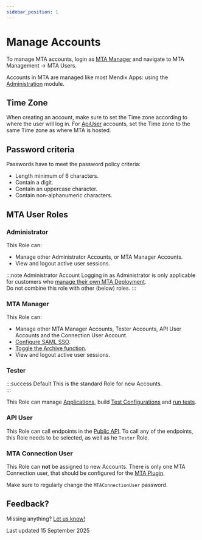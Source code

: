 ```yaml
---
sidebar_position: 1
---
```


# Manage Accounts

To manage MTA accounts, login as [MTA Manager](#mtamanager) and navigate to MTA Management -> MTA Users.

Accounts in MTA are managed like most Mendix Apps: using the [Administration](https://docs.mendix.com/appstore/modules/administration/) module. 

## Time Zone
When creating an account, make sure to set the Time zone according to where the user will log in. For [ApiUser](#apiuser) accounts, set the Time zone to the same Time zone as where MTA is hosted. 

## Password criteria
Passwords have to meet the password policy criteria:
- Length minimum of 6 characters.
- Contain a digit.
- Contain an uppercase character.
- Contain non-alphanumeric characters.

## MTA User Roles

### Administrator

This Role can: 
- Manage other Administrator Accounts, or MTA Manager Accounts. 
- View and logout active user sessions.

:::note Administrator Account
Logging in as Administrator is only applicable for customers who [manage their own MTA Deployment](../../howtos/host-and-deploy/manage-mta-deployment).<br/>
Do not combine this role with other (below) roles.
:::

### MTA Manager
This Role can:
- Manage other MTA Manager Accounts, Tester Accounts, API User Accounts and the Connection User Account.
- [Configure SAML SSO](configure-mta-saml).
- [Toggle the Archive function](../../../mta/archive#toggle-archive-in-mta).
- View and logout active user sessions.

### Tester

:::success Default
This is the standard Role for new Accounts.<br/>
:::

This Role can manage [Applications](../../../mta/application), build [Test Configurations](../../../mta/test-configuration) and [run tests](../../../mta/test-run). 

### API User
This Role can call endpoints in the [Public API](../../../mta/api). To call any of the endpoints, this Role needs to be selected, as well as he `Tester` Role.

### MTA Connection User
This Role can **not** be assigned to new Accounts. There is only one MTA Connection user, that should be configured for the [MTA Plugin](../connect-mta/import-plugin#configuring-connection-user-in-mta).

Make sure to regularly change the `MTAConnectionUser` password. 


## Feedback?
Missing anything? [Let us know!](mailto:support@menditect.com)

Last updated 15 September 2025